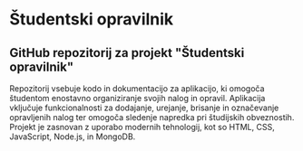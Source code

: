 # Študentski opravilnik
## GitHub repozitorij za projekt "Študentski opravilnik"
Repozitorij vsebuje kodo in dokumentacijo za aplikacijo, ki omogoča študentom enostavno organiziranje svojih nalog in opravil. Aplikacija vključuje funkcionalnosti za dodajanje, urejanje, brisanje in označevanje opravljenih nalog ter omogoča sledenje napredka pri študijskih obveznostih. Projekt je zasnovan z uporabo modernih tehnologij, kot so HTML, CSS, JavaScript, Node.js, in MongoDB.
